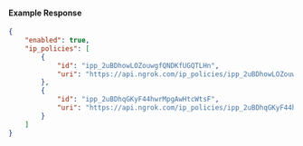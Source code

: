 <!-- Code generated for API Clients. DO NOT EDIT. -->

#### Example Response

```json
{
	"enabled": true,
	"ip_policies": [
		{
			"id": "ipp_2uBDhowLOZouwgfQNDKfUGQTLHn",
			"uri": "https://api.ngrok.com/ip_policies/ipp_2uBDhowLOZouwgfQNDKfUGQTLHn"
		},
		{
			"id": "ipp_2uBDhqGKyF44hwrMpgAwHtcWtsF",
			"uri": "https://api.ngrok.com/ip_policies/ipp_2uBDhqGKyF44hwrMpgAwHtcWtsF"
		}
	]
}
```
